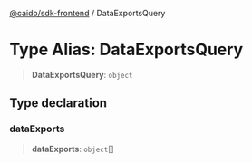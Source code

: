 [@caido/sdk-frontend](../index.md) / DataExportsQuery

# Type Alias: DataExportsQuery

> **DataExportsQuery**: `object`

## Type declaration

### dataExports

> **dataExports**: `object`[]

